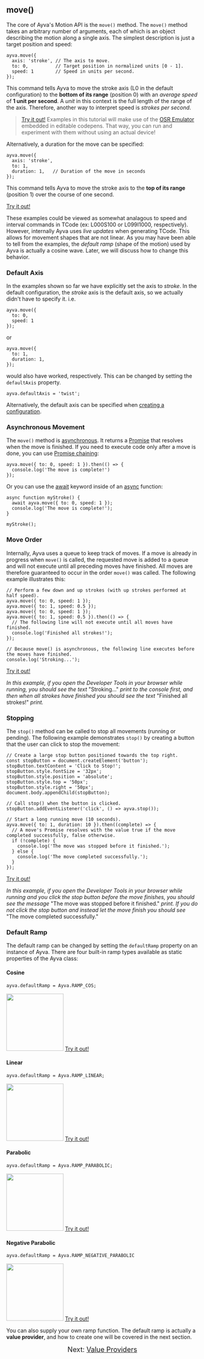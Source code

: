 ## move()
The core of Ayva's Motion API is the ```move()``` method. The ```move()``` method takes an arbitrary number of arguments, each of which is an object describing the motion along a single axis. The simplest description is just a target position and speed:

```
ayva.move({
  axis: 'stroke', // The axis to move.
  to: 0,          // Target position in normalized units [0 - 1].
  speed: 1        // Speed in units per second.
});
```

This command tells Ayva to move the stroke axis (L0 in the default configuration) to the **bottom of its range** (position 0) with an _average speed_ of **1 unit per second**. A _unit_ in this context is the full length of the range of the axis. Therefore, another way to interpret speed is _strokes per second_.

> <a href="./tutorial-examples/move-speed.html" target="_blank">Try it out!</a> Examples in this tutorial will make use of the <a href="https://github.com/ayvajs/osr-emu" target="_blank">OSR Emulator</a> embedded in editable codepens. That way, you can run and experiment with them without using an actual device!

Alternatively, a duration for the move can be specified:

```
ayva.move({
  axis: 'stroke',
  to: 1,    
  duration: 1,   // Duration of the move in seconds
});
```

This command tells Ayva to move the stroke axis to the **top of its range** (position 1) over the course of one second.

<a href="./tutorial-examples/move-duration.html" target="_blank">Try it out!</a>

These examples could be viewed as somewhat analagous to speed and interval commands in TCode (ex: L000S100 or L099I1000, respectively). However, internally Ayva uses _live updates_ when generating TCode. This allows for movement shapes that are not linear. As you may have been able to tell from the examples, the _default ramp_ (shape of the motion) used by Ayva is actually a cosine wave. Later, we will discuss how to change this behavior.

### Default Axis

In the examples shown so far we have explicitly set the axis to _stroke_. In the default configuration, the _stroke_ axis is the default axis, so we actually didn't have to specify it. i.e.

```
ayva.move({
  to: 0,
  speed: 1
});
```
or
```
ayva.move({
  to: 1,    
  duration: 1,
});
```
would also have worked, respectively. This can be changed by setting the ```defaultAxis``` property.
```
ayva.defaultAxis = 'twist';
```
Alternatively, the default axis can be specified when <a href="./tutorial-configuration.html#custom-configuration" target="_blank">creating a configuration</a>.

### Asynchronous Movement

The ```move()``` method is <a href="https://developer.mozilla.org/en-US/docs/Web/JavaScript/Reference/Statements/async_function" target="_blank">asynchronous</a>. It returns a <a href="https://developer.mozilla.org/en-US/docs/Web/JavaScript/Reference/Global_Objects/Promise" target="_blank">Promise</a> that resolves when the move is finished. If you need to execute code only after a move is done, you can use <a href="https://developer.mozilla.org/en-US/docs/Web/JavaScript/Guide/Using_promises#chaining" target="_blank">Promise chaining</a>:

```
ayva.move({ to: 0, speed: 1 }).then(() => {
  console.log('The move is complete!')
});
```

Or you can use the <a href="https://developer.mozilla.org/en-US/docs/Web/JavaScript/Reference/Operators/await" target="_blank">await</a> keyword inside of an <a href="https://developer.mozilla.org/en-US/docs/Web/JavaScript/Reference/Statements/async_function" target="_blank">async</a> function:


```
async function myStroke() {
  await ayva.move({ to: 0, speed: 1 });
  console.log('The move is complete!');
}

myStroke();
```

### Move Order

Internally, Ayva uses a queue to keep track of moves. If a move is already in progress when ```move()``` is called, the requested move is added to a queue and will not execute until all preceding moves have finished. All moves are therefore guaranteed to occur in the order ```move()``` was called. The following example illustrates this:

```
// Perform a few down and up strokes (with up strokes performed at half speed).
ayva.move({ to: 0, speed: 1 });
ayva.move({ to: 1, speed: 0.5 });
ayva.move({ to: 0, speed: 1 });
ayva.move({ to: 1, speed: 0.5 }).then(() => {
  // The following line will not execute until all moves have finished.
  console.log('Finished all strokes!');
});

// Because move() is asynchronous, the following line executes before the moves have finished.
console.log('Stroking...');
```
<a href="./tutorial-examples/move-order.html" target="_blank">Try it out!</a>  

_In this example, if you open the Developer Tools in your browser while running, you should see the text_ "Stroking..." _print to the console first, and then when all strokes have finished you should see the text_ "Finished all strokes!" _print._

### Stopping

The ```stop()``` method can be called to stop all movements (running or pending). The following example demonstrates ```stop()``` by creating a button that the user can click to stop the movement:

```
// Create a large stop button positioned towards the top right.
const stopButton = document.createElement('button');
stopButton.textContent = 'Click to Stop!';
stopButton.style.fontSize = '32px';
stopButton.style.position = 'absolute';
stopButton.style.top = '50px';
stopButton.style.right = '50px';
document.body.appendChild(stopButton);

// Call stop() when the button is clicked.
stopButton.addEventListener('click', () => ayva.stop());

// Start a long running move (10 seconds).
ayva.move({ to: 1, duration: 10 }).then((complete) => {
  // A move's Promise resolves with the value true if the move completed successfully, false otherwise.
  if (!complete) {
    console.log('The move was stopped before it finished.');
  } else {
    console.log('The move completed successfully.');
  }
});
```
<a href="./tutorial-examples/move-stop.html" target="_blank">Try it out!</a>  

_In this example, if you open the Developer Tools in your browser while running and you click the stop button before the move finishes, you should see the message_ "The move was stopped before it finished." _print. If you do not click the stop button and instead let the move finish you should see_ "The move completed successfully."
### Default Ramp

The default ramp can be changed by setting the ```defaultRamp``` property on an instance of Ayva. There are four built-in ramp types available as static properties of the Ayva class:

#### Cosine
```ayva.defaultRamp = Ayva.RAMP_COS;```

<img class="ramp-example" width="150px" src="./images/cos-ramp.png">
<a class="try-it-out" href="./tutorial-examples/move-cos-ramp.html" target="_blank">Try it out!</a>  

#### Linear
```ayva.defaultRamp = Ayva.RAMP_LINEAR;```

<img class="ramp-example" width="150px" src="./images/linear-ramp.png">
<a class="try-it-out" href="./tutorial-examples/move-linear-ramp.html" target="_blank">Try it out!</a>  

#### Parabolic

```ayva.defaultRamp = Ayva.RAMP_PARABOLIC;```

<img class="ramp-example" width="150px" src="./images/parabolic-ramp.png">
<a class="try-it-out"href="./tutorial-examples/move-parabolic-ramp.html" target="_blank">Try it out!</a>  

#### Negative Parabolic

```ayva.defaultRamp = Ayva.RAMP_NEGATIVE_PARABOLIC```

<img class="ramp-example" width="150px" src="./images/negative-parabolic-ramp.png">
<a class="try-it-out" href="./tutorial-examples/move-negative-parabolic-ramp.html" target="_blank">Try it out!</a>  

You can also supply your own ramp function. The default ramp is actually a **value provider**, and how to create one will be covered in the next section.

<div style="text-align: center; font-size: 18px">Next: <a href="./tutorial-motion-api-value-providers.html">Value Providers</a></div>


